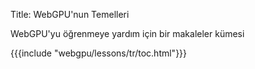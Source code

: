 Title: WebGPU'nun Temelleri

WebGPU'yu öğrenmeye yardım için bir makaleler kümesi

{{{include "webgpu/lessons/tr/toc.html"}}}

<!--

{{{table_of_contents}}}

-->


